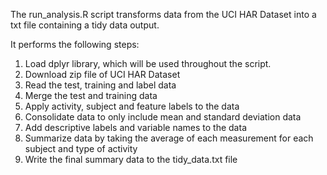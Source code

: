 The run_analysis.R script transforms data from the UCI HAR Dataset into a txt file containing a tidy data output.

It performs the following steps:

1. Load dplyr library, which will be used throughout the script.
2. Download zip file of UCI HAR Dataset
3. Read the test, training and label data
4. Merge the test and training data
5. Apply activity, subject and feature labels to the data
6. Consolidate data to only include mean and standard deviation data
7. Add descriptive labels and variable names to the data
8. Summarize data by taking the average of each measurement for each subject and type of activity
9. Write the final summary data to the tidy_data.txt file